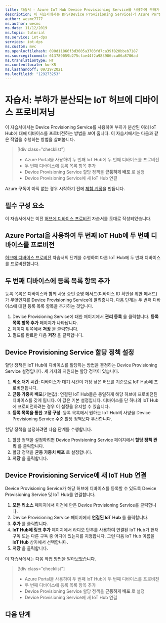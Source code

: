 ```yaml
---
title: 자습서 - Azure IoT Hub Device Provisioning Service를 사용하여 부하가 분산된 허브에서 디바이스 프로비전
description: 이 자습서에서는 DPS(Device Provisioning Service)가 Azure Portal의 부하가 분산된 IoT 허브에서 자동 디바이스 프로비저닝을 활성화하는 방법을 보여줍니다.
author: wesmc7777
ms.author: wesmc
ms.date: 11/12/2019
ms.topic: tutorial
ms.service: iot-dps
services: iot-dps
ms.custom: mvc
ms.openlocfilehash: 090d11866f3d3605a3703fd7ca39f820bbeb7187
ms.sourcegitcommit: 613789059b275cfae44f2a983906cca06a8706ad
ms.translationtype: HT
ms.contentlocale: ko-KR
ms.lasthandoff: 09/29/2021
ms.locfileid: "129273253"
---
```

# <a name="tutorial-provision-devices-across-load-balanced-iot-hubs"></a>자습서: 부하가 분산되는 IoT 허브에 디바이스 프로비저닝

이 자습서에서는 Device Provisioning Service를 사용하여 부하가 분산된 여러 IoT Hub에 대해 디바이스를 프로비전하는 방법을 보여 줍니다. 이 자습서에서는 다음과 같은 작업을 수행하는 방법을 살펴봅니다.

> [!div class="checklist"]
> * Azure Portal을 사용하여 두 번째 IoT Hub에 두 번째 디바이스를 프로비전 
> * 두 번째 디바이스에 등록 목록 항목 추가
> * Device Provisioning Service 할당 정책을 **균등하게 배포** 로 설정
> * Device Provisioning Service에 새 IoT Hub 연결

Azure 구독이 아직 없는 경우 시작하기 전에 [체험 계정](https://azure.microsoft.com/free/)을 만듭니다.

## <a name="prerequisites"></a>필수 구성 요소

이 자습서에서는 이전 [허브에 디바이스 프로비전](tutorial-provision-device-to-hub.md) 자습서를 토대로 작성되었습니다.

## <a name="use-the-azure-portal-to-provision-a-second-device-to-a-second-iot-hub"></a>Azure Portal을 사용하여 두 번째 IoT Hub에 두 번째 디바이스를 프로비전

[허브에 디바이스 프로비전](tutorial-provision-device-to-hub.md) 자습서의 단계를 수행하여 다른 IoT Hub에 두 번째 디바이스를 프로비전합니다.

## <a name="add-an-enrollment-list-entry-to-the-second-device"></a>두 번째 디바이스에 등록 목록 항목 추가

등록 목록은 디바이스와 함께 사용 중인 증명 메서드(디바이스 ID 확인을 위한 메서드)가 무엇인지를 Device Provisioning Service에 알려줍니다. 다음 단계는 두 번째 디바이스에 대한 등록 목록 항목을 추가하는 것입니다. 

1. Device Provisioning Service에 대한 페이지에서 **관리 등록** 을 클릭합니다. **등록 목록 항목 추가** 페이지가 나타납니다. 
2. 페이지 위쪽에서 **저장** 을 클릭합니다.
2. 필드를 완료한 다음 **저장** 을 클릭합니다.

## <a name="set-the-device-provisioning-service-allocation-policy"></a>Device Provisioning Service 할당 정책 설정

할당 정책은 IoT Hub에 디바이스를 할당하는 방법을 결정하는 Device Provisioning Service 설정입니다. 세 가지의 지원되는 할당 정책이 있습니다. 

1. **최소 대기 시간**: 디바이스가 대기 시간이 가장 낮은 허브를 기준으로 IoT Hub에 프로비전됩니다.
2. **균등 가중치 배포**(기본값): 연결된 IoT Hub들은 동일하게 해당 허브에 프로비전된 디바이스를 갖게 됩니다. 이 값은 기본 설정입니다. 디바이스를 단 하나의 IoT Hub에 프로비전하려는 경우 이 설정을 유지할 수 있습니다. 
3. **등록 목록을 통한 고정 구성**: 등록 목록에서 원하는 IoT Hub의 사양을 Device Provisioning Service 수준 할당 정책보다 우선합니다.

할당 정책을 설정하려면 다음 단계를 수행합니다.

1. 할당 정책을 설정하려면 Device Provisioning Service 페이지에서 **할당 정책 관리** 를 클릭합니다.
2. 할당 정책을 **균등 가중치 배포** 로 설정합니다.
3. **저장** 을 클릭합니다.

## <a name="link-the-new-iot-hub-to-the-device-provisioning-service"></a>Device Provisioning Service에 새 IoT Hub 연결

Device Provisioning Service가 해당 허브에 디바이스를 등록할 수 있도록 Device Provisioning Service 및 IoT Hub를 연결합니다.

1. **모든 리소스** 페이지에서 이전에 만든 Device Provisioning Service를 클릭합니다.
2. Device Provisioning Service 페이지에서 **연결된 IoT Hub** 를 클릭합니다.
3. **추가** 를 클릭합니다.
4. **IoT Hub에 링크 추가** 페이지에서 라디오 단추를 사용하여 연결된 IoT Hub가 현재 구독 또는 다른 구독 중 어디에 있는지를 지정합니다. 그런 다음 IoT Hub 이름을 **IoT Hub** 상자에서 선택합니다.
5. **저장** 을 클릭합니다.

이 자습서에서는 다음 작업 방법을 알아보았습니다.

> [!div class="checklist"]
> * Azure Portal을 사용하여 두 번째 IoT Hub에 두 번째 디바이스를 프로비전 
> * 두 번째 디바이스에 등록 목록 항목 추가
> * Device Provisioning Service 할당 정책을 **균등하게 배포** 로 설정
> * Device Provisioning Service에 새 IoT Hub 연결

## <a name="next-steps"></a>다음 단계

<!-- Advance to the next tutorial to learn how to 
 Replace this .md
> [!div class="nextstepaction"]
> [Bind an existing custom SSL certificate to Azure Web Apps]()
-->
